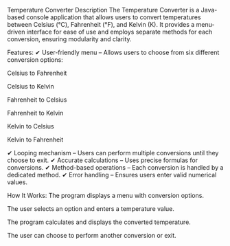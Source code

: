 Temperature Converter Description
The Temperature Converter is a Java-based console application that allows users to convert temperatures between Celsius (°C), Fahrenheit (°F), and Kelvin (K). It provides a menu-driven interface for ease of use and employs separate methods for each conversion, ensuring modularity and clarity.

Features:
✔ User-friendly menu – Allows users to choose from six different conversion options:

Celsius to Fahrenheit

Celsius to Kelvin

Fahrenheit to Celsius

Fahrenheit to Kelvin

Kelvin to Celsius

Kelvin to Fahrenheit

✔ Looping mechanism – Users can perform multiple conversions until they choose to exit.
✔ Accurate calculations – Uses precise formulas for conversions.
✔ Method-based operations – Each conversion is handled by a dedicated method.
✔ Error handling – Ensures users enter valid numerical values.

How It Works:
The program displays a menu with conversion options.

The user selects an option and enters a temperature value.

The program calculates and displays the converted temperature.

The user can choose to perform another conversion or exit.

